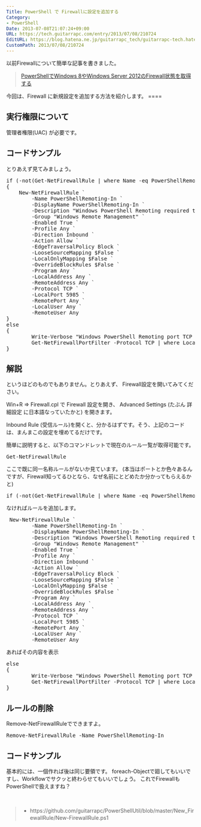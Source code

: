 ```yaml
---
Title: PowerShell で Firewallに設定を追加する
Category:
- PowerShell
Date: 2013-07-08T21:07:24+09:00
URL: https://tech.guitarrapc.com/entry/2013/07/08/210724
EditURL: https://blog.hatena.ne.jp/guitarrapc_tech/guitarrapc-tech.hatenablog.com/atom/entry/11696248318757675840
CustomPath: 2013/07/08/210724
---
```


<p>以前Firewallについて簡単な記事を書きました。</p>
<blockquote><a href="https://guitarrapc.wordpress.com/wp-admin/post.php?post=2902&amp;action=edit" target="_blank">PowerShellでWindows 8やWindows Server 2012のFirewall状態を取得する</a></blockquote>
<p>今回は、Firewall に新規設定を追加する方法を紹介します。 ====</p>
<h2>実行権限について</h2>
<p>管理者権限(UAC) が必要です。</p>
<h2>コードサンプル</h2>
<p>とりあえず見てみましょう。</p>
<pre class="brush: powershell">if (-not(Get-NetFirewallRule | where Name -eq PowerShellRemoting-In))
{
	New-NetFirewallRule `
		-Name PowerShellRemoting-In `
		-DisplayName PowerShellRemoting-In `
		-Description "Windows PowerShell Remoting required to open for public connection. not for private network." `
		-Group "Windows Remote Management" `
		-Enabled True `
		-Profile Any `
		-Direction Inbound `
		-Action Allow `
		-EdgeTraversalPolicy Block `
		-LooseSourceMapping $False `
		-LocalOnlyMapping $False `
		-OverrideBlockRules $False `
		-Program Any `
		-LocalAddress Any `
		-RemoteAddress Any `
		-Protocol TCP `
		-LocalPort 5985 `
		-RemotePort Any `
		-LocalUser Any `
		-RemoteUser Any
}
else
{
		Write-Verbose "Windows PowerShell Remoting port TCP 5985 was alredy opend. Show Rule"
		Get-NetFirewallPortFilter -Protocol TCP | where Localport -eq 5985
}
</pre>
<h2>解説</h2>
<p>というほどのものでもありません。とりあえず、 Firewall設定を開いてみてください。</p>
<p>Win+R =&gt; Firewall.cpl で Firewall 設定を開き、 Advanced Settings (たぶん 詳細設定 に日本語なっていたかと) を開きます。</p>
<p>Inbound Rule (受信ルール)を開くと、分かるはずです。そう、上記のコードは、まんまこの設定を埋めてるだけです。</p>
<p>簡単に説明すると、以下のコマンドレットで現在のルール一覧が取得可能です。</p>
<pre class="brush: powershell">Get-NetFirewallRule
</pre>
<p>ここで既に同一名称ルールがないか見ています。 (本当はポートとか色々あるんですが、Firewall知ってるひとなら、なぜ名前にとどめたか分かってもらえるかと)</p>
<pre class="brush: powershell">if (-not(Get-NetFirewallRule | where Name -eq PowerShellRemoting-In))
</pre>
<p>なければルールを追加します。</p>
<pre class="brush: powershell">	New-NetFirewallRule `
		-Name PowerShellRemoting-In `
		-DisplayName PowerShellRemoting-In `
		-Description "Windows PowerShell Remoting required to open for public connection. not for private network." `
		-Group "Windows Remote Management" `
		-Enabled True `
		-Profile Any `
		-Direction Inbound `
		-Action Allow `
		-EdgeTraversalPolicy Block `
		-LooseSourceMapping $False `
		-LocalOnlyMapping $False `
		-OverrideBlockRules $False `
		-Program Any `
		-LocalAddress Any `
		-RemoteAddress Any `
		-Protocol TCP `
		-LocalPort 5985 `
		-RemotePort Any `
		-LocalUser Any `
		-RemoteUser Any
</pre>
<p>あればその内容を表示</p>
<pre class="brush: powershell">else
{
		Write-Verbose "Windows PowerShell Remoting port TCP 5985 was alredy opend. Show Rule"
		Get-NetFirewallPortFilter -Protocol TCP | where Localport -eq 5985
}
</pre>
<h2>ルールの削除</h2>
<p>Remove-NetFirewallRuleでできますよ。</p>
<pre class="brush: powershell">Remove-NetFirewallRule -Name PowerShellRemoting-In
</pre>
<h2>コードサンプル</h2>
<p>基本的には、一個作れば後は同じ要領です。 foreach-Objectで廻してもいいですし、Workflowでサクッと終わらせてもいいでしょう。 これでFirewallもPowerShellで扱えますね？</p>
<p> </p>
<blockquote>
<ul>
<li><span style="line-height: 1.5;">https://github.com/guitarrapc/PowerShellUtil/blob/master/New_FirewallRule/New-FirewallRule.ps1</span></li>
</ul>
</blockquote>
<p> </p>
